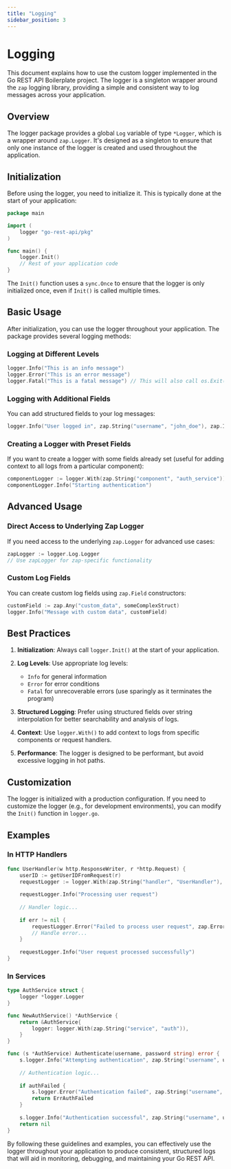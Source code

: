 ```yaml
---
title: "Logging"
sidebar_position: 3
---
```


# Logging

This document explains how to use the custom logger implemented in the Go REST API Boilerplate project. The logger is a singleton wrapper around the `zap` logging library, providing a simple and consistent way to log messages across your application.

## Overview

The logger package provides a global `Log` variable of type `*Logger`, which is a wrapper around `zap.Logger`. It's designed as a singleton to ensure that only one instance of the logger is created and used throughout the application.

## Initialization

Before using the logger, you need to initialize it. This is typically done at the start of your application:

```go
package main

import (
    logger "go-rest-api/pkg"
)

func main() {
    logger.Init()
    // Rest of your application code
}
```

The `Init()` function uses a `sync.Once` to ensure that the logger is only initialized once, even if `Init()` is called multiple times.

## Basic Usage

After initialization, you can use the logger throughout your application. The package provides several logging methods:

### Logging at Different Levels

```go
logger.Info("This is an info message")
logger.Error("This is an error message")
logger.Fatal("This is a fatal message") // This will also call os.Exit(1)
```

### Logging with Additional Fields

You can add structured fields to your log messages:

```go
logger.Info("User logged in", zap.String("username", "john_doe"), zap.Int("user_id", 12345))
```


### Creating a Logger with Preset Fields

If you want to create a logger with some fields already set (useful for adding context to all logs from a particular component):

```go
componentLogger := logger.With(zap.String("component", "auth_service"))
componentLogger.Info("Starting authentication")
```

## Advanced Usage

### Direct Access to Underlying Zap Logger

If you need access to the underlying `zap.Logger` for advanced use cases:

```go
zapLogger := logger.Log.Logger
// Use zapLogger for zap-specific functionality
```

### Custom Log Fields

You can create custom log fields using `zap.Field` constructors:

```go
customField := zap.Any("custom_data", someComplexStruct)
logger.Info("Message with custom data", customField)
```

## Best Practices

1. **Initialization**: Always call `logger.Init()` at the start of your application.

2. **Log Levels**: Use appropriate log levels:
   - `Info` for general information
   - `Error` for error conditions
   - `Fatal` for unrecoverable errors (use sparingly as it terminates the program)

3. **Structured Logging**: Prefer using structured fields over string interpolation for better searchability and analysis of logs.

4. **Context**: Use `logger.With()` to add context to logs from specific components or request handlers.

5. **Performance**: The logger is designed to be performant, but avoid excessive logging in hot paths.

## Customization

The logger is initialized with a production configuration. If you need to customize the logger (e.g., for development environments), you can modify the `Init()` function in `logger.go`.

## Examples

### In HTTP Handlers

```go
func UserHandler(w http.ResponseWriter, r *http.Request) {
    userID := getUserIDFromRequest(r)
    requestLogger := logger.With(zap.String("handler", "UserHandler"), zap.Int("user_id", userID))
    
    requestLogger.Info("Processing user request")
    
    // Handler logic...
    
    if err != nil {
        requestLogger.Error("Failed to process user request", zap.Error(err))
        // Handle error...
    }
    
    requestLogger.Info("User request processed successfully")
}
```

### In Services

```go
type AuthService struct {
    logger *logger.Logger
}

func NewAuthService() *AuthService {
    return &AuthService{
        logger: logger.With(zap.String("service", "auth")),
    }
}

func (s *AuthService) Authenticate(username, password string) error {
    s.logger.Info("Attempting authentication", zap.String("username", username))
    
    // Authentication logic...
    
    if authFailed {
        s.logger.Error("Authentication failed", zap.String("username", username))
        return ErrAuthFailed
    }
    
    s.logger.Info("Authentication successful", zap.String("username", username))
    return nil
}
```

By following these guidelines and examples, you can effectively use the logger throughout your application to produce consistent, structured logs that will aid in monitoring, debugging, and maintaining your Go REST API.